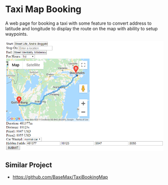 # Taxi Map Booking

A web page for booking a taxi with some feature to convert address to latitude and longitude to display the route on the map with ability to setup waypoints.

![Taxi Map Booking - google maps - js](screenshot1.png)

## Similar Project

- https://github.com/BaseMax/TaxiBookingMap
